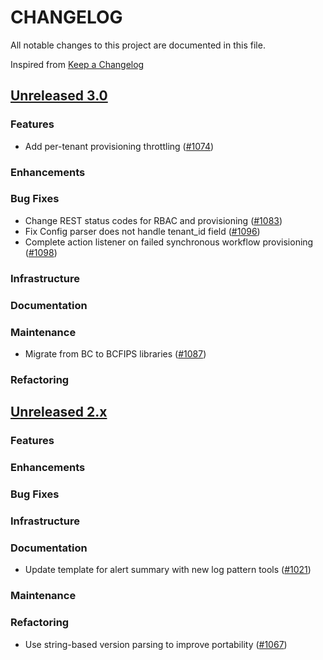 # CHANGELOG
All notable changes to this project are documented in this file.

Inspired from [Keep a Changelog](https://keepachangelog.com/en/1.1.0/)

## [Unreleased 3.0](https://github.com/opensearch-project/flow-framework/compare/2.x...HEAD)
### Features
- Add per-tenant provisioning throttling ([#1074](https://github.com/opensearch-project/flow-framework/pull/1074))

### Enhancements
### Bug Fixes
- Change REST status codes for RBAC and provisioning ([#1083](https://github.com/opensearch-project/flow-framework/pull/1083))
- Fix Config parser does not handle tenant_id field ([#1096](https://github.com/opensearch-project/flow-framework/pull/1096))
- Complete action listener on failed synchronous workflow provisioning ([#1098](https://github.com/opensearch-project/opensearch-remote-metadata-sdk/pull/1098))

### Infrastructure
### Documentation
### Maintenance
- Migrate from BC to BCFIPS libraries ([#1087](https://github.com/opensearch-project/flow-framework/pull/1087))

### Refactoring

## [Unreleased 2.x](https://github.com/opensearch-project/flow-framework/compare/2.18...2.x)
### Features
### Enhancements
### Bug Fixes
### Infrastructure
### Documentation
- Update template for alert summary with new log pattern tools ([#1021](https://github.com/opensearch-project/flow-framework/pull/1021))

### Maintenance
### Refactoring
- Use string-based version parsing to improve portability ([#1067](https://github.com/opensearch-project/flow-framework/pull/1067))
